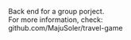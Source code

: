 Back end for a group porject. <br>
For more information, check:<br>
github.com/MajuSoler/travel-game
